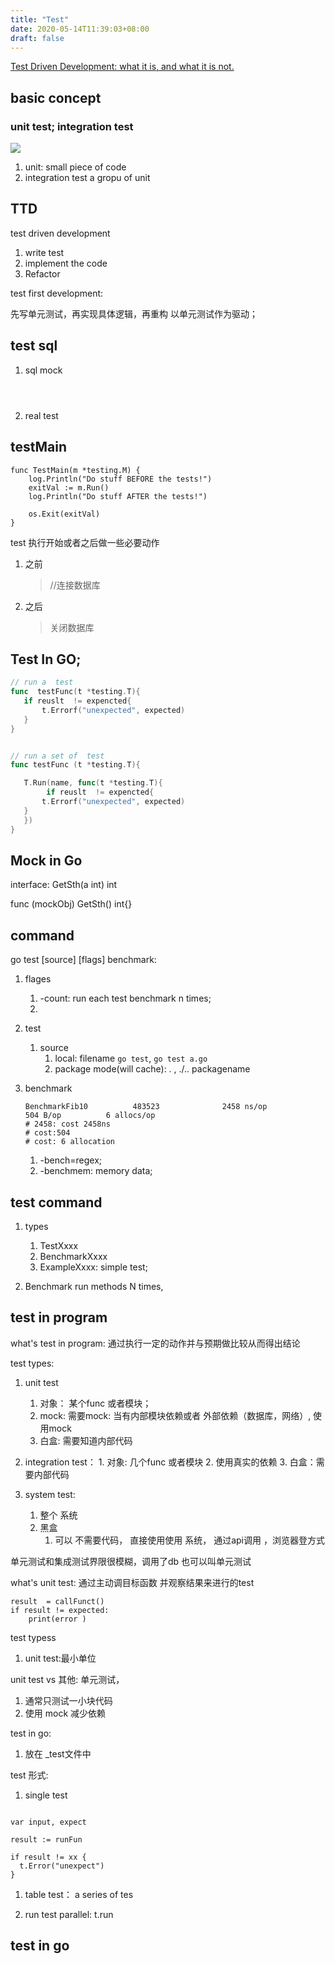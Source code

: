 ```yaml
---
title: "Test"
date: 2020-05-14T11:39:03+08:00
draft: false
---
```


[Test Driven Development: what it is, and what it is not.](https://www.freecodecamp.org/news/test-driven-development-what-it-is-and-what-it-is-not-41fa6bca02a2/)

## basic concept 

### unit test; integration test
![](https://m.media-amazon.com/images/G/01/DeveloperBlogs/AlexaBlogs/default/pyramid._CB471590882_.png)

1.  unit:
    small piece of code
2. integration test
   a gropu of unit 




## TTD
test driven development
1. write test
2. implement the code
3. Refactor 


test first development:

先写单元测试，再实现具体逻辑，再重构
以单元测试作为驱动；


## test sql 

1. sql mock

```golang



```

2. real test


## testMain

```
func TestMain(m *testing.M) {
	log.Println("Do stuff BEFORE the tests!")
	exitVal := m.Run()
	log.Println("Do stuff AFTER the tests!")

	os.Exit(exitVal)
}
```
test 执行开始或者之后做一些必要动作
1. 之前
   > //连接数据库

2. 之后
   > 关闭数据库




##  Test In GO;

```go
// run a  test
func  testFunc(t *testing.T){
   if reuslt  != expencted{
       t.Errorf("unexpected", expected)
   }
}


// run a set of  test
func testFunc (t *testing.T){

   T.Run(name, func(t *testing.T){
        if reuslt  != expencted{
       t.Errorf("unexpected", expected)
   }
   })
} 

```

## Mock in Go

interface:
   GetSth(a int) int


func (mockObj) GetSth() int{}





## command
go test  [source] [flags]
benchmark:


1. flages
   1. -count: run each test benchmark n times;
   2. 

2. test
   1. source
      1. local: filename
         `go test`, `go test a.go`
      2. package mode(will cache): . , ./.. packagename

3. benchmark
   ```
   BenchmarkFib10          483523              2458 ns/op             504 B/op          6 allocs/op
   # 2458: cost 2458ns
   # cost:504
   # cost: 6 allocation
   ```
   1. -bench=regex;
   2. -benchmem: memory data;




## test command 

1. types
   1. TestXxxx 
   2. BenchmarkXxxx
   3. ExampleXxxx: simple  test;



2.  Benchmark
    run methods N times,




## test in program


what's test in program:
通过执行一定的动作并与预期做比较从而得出结论

test types:
1.  unit test 
	1. 对象： 某个func 或者模块；
	3. mock:  需要mock:  当有内部模块依赖或者 外部依赖（数据库，网络）, 使用mock
	4. 白盒: 需要知道内部代码

1.   integration  test：
	1. 对象:   几个func 或者模块
	2. 使用真实的依赖
	3.  白盒：需要内部代码
2.  system test:  
	1. 整个 系统 
	2. 黑盒
		1. 可以 不需要代码， 直接使用使用 系统，  通过api调用 ，浏览器登方式  

单元测试和集成测试界限很模糊，调用了db 也可以叫单元测试


what's unit test:
通过主动调目标函数 并观察结果来进行的test
```
result  = callFunct()
if result != expected:
	print(error )
```



test typess

1. unit test:最小单位

unit test vs 其他: 单元测试，
1. 通常只测试一小块代码
2. 使用 mock 减少依赖


test in go:
1. 放在 _test文件中



test 形式:

1. single test 
```

var input, expect

result := runFun

if result != xx {
  t.Error("unexpect")
}
```

1. table test：  a series of tes 

1. run test parallel:  t.run





## test in go

